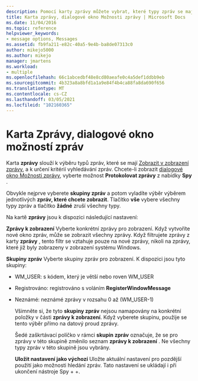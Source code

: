 ```yaml
---
description: Pomocí karty zprávy můžete vybrat, které typy zpráv se mají zobrazit v zobrazení zprávy), a zadat kritéria hledání zpráv.
title: Karta zprávy, dialogové okno Možnosti zprávy | Microsoft Docs
ms.date: 11/04/2016
ms.topic: reference
helpviewer_keywords:
- message options, Messages
ms.assetid: fb9fa211-e82c-40a5-9e4b-ba8de07313c0
author: mikejo5000
ms.author: mikejo
manager: jmartens
ms.workload:
- multiple
ms.openlocfilehash: 66c1abcedbf48e8cd80aeafe0c4a5def1ddbb9eb
ms.sourcegitcommit: 4b323a8a8bfd1a1a9e84f4b4ca88fa8da690f656
ms.translationtype: MT
ms.contentlocale: cs-CZ
ms.lasthandoff: 03/05/2021
ms.locfileid: "102160365"
---
```

# <a name="messages-tab-message-options-dialog-box"></a>Karta Zprávy, dialogové okno možností zpráv
Karta **zprávy** slouží k výběru typů zpráv, které se mají [Zobrazit v zobrazení zprávy](../debugger/messages-view.md), a k určení kritérií vyhledávání zpráv. Chcete-li zobrazit [dialogové okno Možnosti zprávy](../debugger/message-options-dialog-box.md), vyberte možnost **Protokolovat zprávy** z nabídky **Spy** .

 Obvykle nejprve vyberete **skupiny zpráv** a potom vyladíte výběr výběrem jednotlivých **zpráv, které chcete zobrazit**. Tlačítko **vše** vybere všechny typy zpráv a tlačítko **žádné** zruší všechny typy.

 Na kartě **zprávy** jsou k dispozici následující nastavení:

 **Zprávy k zobrazení** Vyberte konkrétní zprávy pro zobrazení. Když vytvoříte nové okno zpráv, může se zobrazit všechny zprávy. Když filtrujete zprávy z karty **zprávy** , tento filtr se vztahuje pouze na nové zprávy, nikoli na zprávy, které již byly zobrazeny v zobrazení systému Windows.

 **Skupiny zpráv** Vyberte skupiny zpráv pro zobrazení. K dispozici jsou tyto skupiny:

- WM_USER: s kódem, který je větší nebo roven WM_USER

- Registrováno: registrováno s voláním **RegisterWindowMessage**

- Neznámé: neznámé zprávy v rozsahu 0 až (WM_USER-1)

  Všimněte si, že tyto **skupiny zpráv** nejsou namapovány na konkrétní položky v části **zprávy k zobrazení**. Když vyberete skupinu, použije se tento výběr přímo na datový proud zprávy.

  Šedé zaškrtávací políčko v rámci **skupin zpráv** označuje, že se pro zprávy v této skupině změnilo seznam **zprávy k zobrazení** . Ne všechny typy zpráv v této skupině jsou vybrány.

  **Uložit nastavení jako výchozí** Uložte aktuální nastavení pro pozdější použití jako možnosti hledání zpráv. Tato nastavení se ukládají i při ukončení nástroje Spy + +.
